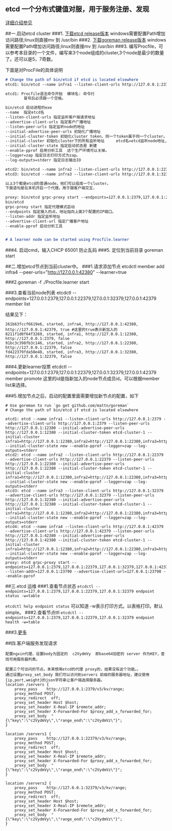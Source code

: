 ## etcd 一个分布式键值对服，用于服务注册、发现
[详细介绍参见](https://github.com/etcd-io/etcd)

##一.启动etcd cluster
###1. [下载etcd release版本](https://github.com/etcd-io/etcd/releases) windows需要配置Path增加访问路径;linux则直接mv 到 /usr/bin
###2. [下载goreman release版本](https://github.com/mattn/goreman/releases) windows需要配置Path增加访问路径;linux则直接mv 到 /usr/bin
###3. 编写Procfile，可以参考本目录的一个文件，编写来3个node组成的cluster,3个node是最少的数量了。还可以是5，7奇数。

下面是对ProcFile的具体说明
```markdown
# Change the path of bin/etcd if etcd is located elsewhere
etcd1: bin/etcd --name infra1 --listen-client-urls http://127.0.0.1:2379 --advertise-client-urls http://127.0.0.1:2379 --listen-peer-urls http://127.0.0.1:12380 --initial-advertise-peer-urls http://127.0.0.1:12380 --initial-cluster-token etcd-cluster-1 --initial-cluster infra1=http://127.0.0.1:12380,infra2=http://127.0.0.1:22380,infra3=http://127.0.0.1:32380 --initial-cluster-state new --enable-pprof --logger=zap --log-outputs=stderr

etcd1: Procfile语法命令开始  模块名: 命令行   
        冒号后必须跟一个空格。

bin/etcd 启动进程的exe
--name  指定etcd名
--listen-client-urls 指定监听客户端请求地址
--advertise-client-urls 指定客户广播地址
--listen-peer-urls 指定监听node的地址
--initial-advertise-peer-urls 初始化广播地址
--initial-cluster-token 初始化cluster token，同一个token属于同一个cluster。 
--initial-cluster 初始化cluster下的所有监听地址     etcd名=etcd监听node地址,   
--initial-cluster-state 指定启动状态是 新建   
--enable-pprof 启用分析工具  这个生产环境可以关掉。 
--logger=zap 指定日志打印方式为zap。 
--log-outputs=stderr 指定日志输出IO

etcd2: bin/etcd --name infra2 --listen-client-urls http://127.0.0.1:22379 --advertise-client-urls http://127.0.0.1:22379 --listen-peer-urls http://127.0.0.1:22380 --initial-advertise-peer-urls http://127.0.0.1:22380 --initial-cluster-token etcd-cluster-1 --initial-cluster infra1=http://127.0.0.1:12380,infra2=http://127.0.0.1:22380,infra3=http://127.0.0.1:32380 --initial-cluster-state new --enable-pprof --logger=zap --log-outputs=stderr
etcd3: bin/etcd --name infra3 --listen-client-urls http://127.0.0.1:32379 --advertise-client-urls http://127.0.0.1:32379 --listen-peer-urls http://127.0.0.1:32380 --initial-advertise-peer-urls http://127.0.0.1:32380 --initial-cluster-token etcd-cluster-1 --initial-cluster infra1=http://127.0.0.1:12380,infra2=http://127.0.0.1:22380,infra3=http://127.0.0.1:32380 --initial-cluster-state new --enable-pprof --logger=zap --log-outputs=stderr

以上3个都是etcd的普通node，他们可以组成一个cluster。
下面语句是在本机开启一个代理。用于跟客户端交互，

proxy: bin/etcd grpc-proxy start --endpoints=127.0.0.1:2379,127.0.0.1:22379,127.0.0.1:32379 --listen-addr=127.0.0.1:23790 --advertise-client-url=127.0.0.1:23790 --enable-pprof
bin/etcd
grpc-proxy start 指定代理模式启动
--endpoints 指定接入的点，地址指向上面3个配置的IP端口。
--listen-addr 指定监听地址
--advertise-client-url 指定广播客户地址
--enable-pprof 启动分析工具


# A learner node can be started using Procfile.learner
```

###4. 启动cmd，输入CHCP 65001 防止乱码
###5. 定位到当前目录 goreman start

##二.增加etcd节点到当前cluster中。
###1.请求添加节点
etcdctl member add infra4 --peer-urls="http://127.0.0.1:42380" --learner=true

###2.goreman -f ./Procfile.learner start

###3.查看当前node列表
etcdctl --endpoints=127.0.0.1:2379,127.0.0.1:22379,127.0.0.1:32379,127.0.0.1:42379 member list

结果见下：
```
261b63fccf6619e6, started, infra4, http://127.0.0.1:42380, http://127.0.0.1:42379, true #这里的true表示新加入的
8211f1d0f64f3269, started, infra1, http://127.0.0.1:12380, http://127.0.0.1:2379, false
91bc3c398fb3c146, started, infra2, http://127.0.0.1:22380, http://127.0.0.1:22379, false
fd422379fda50e48, started, infra3, http://127.0.0.1:32380, http://127.0.0.1:32379, false
```

###4.更新learner投票
etcdctl --endpoints=127.0.0.1:2379,127.0.0.1:22379,127.0.0.1:32379,127.0.0.1:42379 member promote <memberid>
<memberid> 这里的id是指新加入的node节点成员id。可以根据member list来选择。

###5.增加节点之后，启动的配置里面需要增加新节点的配置，如下
```
# Use goreman to run `go get github.com/mattn/goreman`
# Change the path of bin/etcd if etcd is located elsewhere

etcd1: etcd --name infra1 --listen-client-urls http://127.0.0.1:2379 --advertise-client-urls http://127.0.0.1:2379 --listen-peer-urls http://127.0.0.1:12380 --initial-advertise-peer-urls http://127.0.0.1:12380 --initial-cluster-token etcd-cluster-1 --initial-cluster infra1=http://127.0.0.1:12380,infra2=http://127.0.0.1:22380,infra3=http://127.0.0.1:32380,infra4=http://127.0.0.1:42380 --initial-cluster-state new --enable-pprof --logger=zap --log-outputs=stderr
etcd2: etcd --name infra2 --listen-client-urls http://127.0.0.1:22379 --advertise-client-urls http://127.0.0.1:22379 --listen-peer-urls http://127.0.0.1:22380 --initial-advertise-peer-urls http://127.0.0.1:22380 --initial-cluster-token etcd-cluster-1 --initial-cluster infra1=http://127.0.0.1:12380,infra2=http://127.0.0.1:22380,infra3=http://127.0.0.1:32380,infra4=http://127.0.0.1:42380 --initial-cluster-state new --enable-pprof --logger=zap --log-outputs=stderr
etcd3: etcd --name infra3 --listen-client-urls http://127.0.0.1:32379 --advertise-client-urls http://127.0.0.1:32379 --listen-peer-urls http://127.0.0.1:32380 --initial-advertise-peer-urls http://127.0.0.1:32380 --initial-cluster-token etcd-cluster-1 --initial-cluster infra1=http://127.0.0.1:12380,infra2=http://127.0.0.1:22380,infra3=http://127.0.0.1:32380,infra4=http://127.0.0.1:42380 --initial-cluster-state new --enable-pprof --logger=zap --log-outputs=stderr
etcd4: etcd --name infra4 --listen-client-urls http://127.0.0.1:42379 --advertise-client-urls http://127.0.0.1:42379 --listen-peer-urls http://127.0.0.1:42380 --initial-advertise-peer-urls http://127.0.0.1:42380 --initial-cluster-token etcd-cluster-1 --initial-cluster infra1=http://127.0.0.1:12380,infra2=http://127.0.0.1:22380,infra3=http://127.0.0.1:32380,infra4=http://127.0.0.1:42380 --initial-cluster-state new --enable-pprof --logger=zap --log-outputs=stderr
proxy: etcd grpc-proxy start --endpoints=127.0.0.1:2379,127.0.0.1:22379,127.0.0.1:32379,127.0.0.1:42379 --listen-addr=127.0.0.1:23790 --advertise-client-url=127.0.0.1:23790 --enable-pprof
```


##三.etcd 运维
###1.查看节点状态
`etcdctl --endpoints=127.0.0.1:2379,127.0.0.1:22379,127.0.0.1:32379 endpoint status -w=table`

`etcdctl help endpoint status` 可以知道 -w表示打印方式。以表格打印。默认simple。
###2.查看节点ttl
`etcdctl --endpoints=127.0.0.1:2379,127.0.0.1:22379,127.0.0.1:32379 endpoint health -w=table`

###3.[更多](https://etcd.io/docs/v3.4.0/demo/)

##四.客户端服务发现请求
```
配置ngxin代理，设置body为固定的  c2VydmVy  即base64加密的 server 作为KEY，查找可用服务器列表。

配置三个可访问的节点。本来想用etcd的代理 proxy的，结果没有这个功能。。
通过设置proxy_set_body 我们可以访问到servers 前缀的服务器地址，建议使用 {ip,port,weight}的json字符串让客户端选择服务器。
location /servers {
    proxy_pass    http://127.0.0.1:2379/v3/kv/range;
    proxy_method POST;
    proxy_redirect  off;
    proxy_set_header Host $host;
    proxy_set_header X-Real-IP $remote_addr;
    proxy_set_header X-Forwarded-For $proxy_add_x_forwarded_for;
    proxy_set_body  "{\"key\":\"c2VydmVy\",\"range_end\":\"c2VydmVz\"}";
}

location /servers1 {
    proxy_pass    http://127.0.0.1:22379/v3/kv/range;
    proxy_method POST;
    proxy_redirect  off;
    proxy_set_header Host $host;
    proxy_set_header X-Real-IP $remote_addr;
    proxy_set_header X-Forwarded-For $proxy_add_x_forwarded_for;
    proxy_set_body  "{\"key\":\"c2VydmVy\",\"range_end\":\"c2VydmVz\"}";
}

location /servers2 {
    proxy_pass    http://127.0.0.1:32379/v3/kv/range;
    proxy_method POST;
    proxy_redirect  off;
    proxy_set_header Host $host;
    proxy_set_header X-Real-IP $remote_addr;
    proxy_set_header X-Forwarded-For $proxy_add_x_forwarded_for;
    proxy_set_body  "{\"key\":\"c2VydmVy\",\"range_end\":\"c2VydmVz\"}";
}
```



